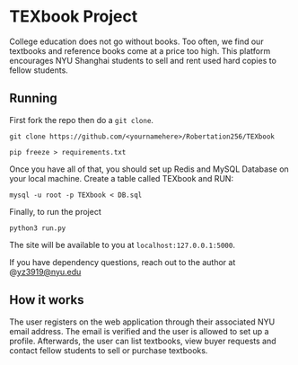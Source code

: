 # TEXbook Project
College education does not go without books. Too often, we find our textbooks and reference books come at a price too high. This platform encourages NYU Shanghai students to sell and rent used hard copies to fellow students. 
## Running

First fork the repo then do a `git clone`.

    git clone https://github.com/<yournamehere>/Robertation256/TEXbook

    pip freeze > requirements.txt

Once you have all of that, you should set up Redis and MySQL Database on your local machine.
Create a table called TEXbook and RUN:
  
    mysql -u root -p TEXbook < DB.sql

Finally, to run the project
```
python3 run.py
```

The site will be available to you at `localhost:127.0.0.1:5000`.

If you have dependency questions, reach out to the author at @yz3919@nyu.edu

## How it works

The user registers on the web application through their associated NYU email address. The email is verified and the user is allowed to set up a profile.
Afterwards, the user can list textbooks, view buyer requests and contact fellow students to sell or purchase textbooks.
